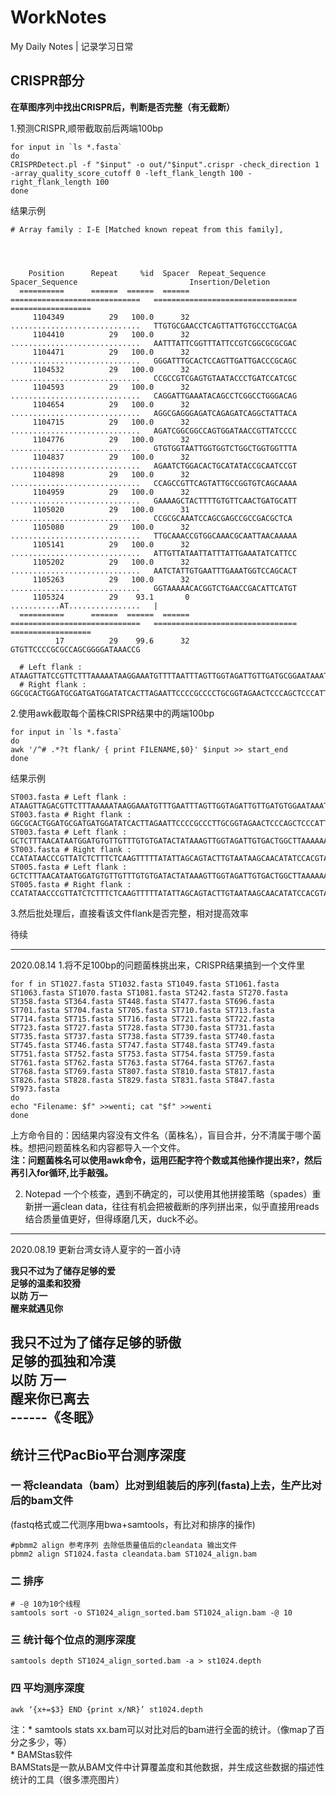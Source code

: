 # WorkNotes
My Daily Notes | 记录学习日常

## CRISPR部分

**在草图序列中找出CRISPR后，判断是否完整（有无截断）**

1.预测CRISPR,顺带截取前后两端100bp
```
for input in `ls *.fasta`
do
CRISPRDetect.pl -f "$input" -o out/"$input".crispr -check_direction 1 -array_quality_score_cutoff 0 -left_flank_length 100 -right_flank_length 100
done
```
  结果示例
```
# Array family : I-E [Matched known repeat from this family],   

  
 
  
    Position      Repeat     %id  Spacer  Repeat_Sequence                 Spacer_Sequence                         Insertion/Deletion
  ==========      ======  ======  ======  =============================   ================================        ==================
     1104349          29   100.0      32  .............................   TTGTGCGAACCTCAGTTATTGTGCCCTGACGA        
     1104410          29   100.0      32  .............................   AATTTATTCGGTTTATTCCGTCGGCGCGCGAC        
     1104471          29   100.0      32  .............................   GGGATTTGCACTCCAGTTGATTGACCCGCAGC        
     1104532          29   100.0      32  .............................   CCGCCGTCGAGTGTAATACCCTGATCCATCGC        
     1104593          29   100.0      32  .............................   CAGGATTGAAATACAGCCTCGGCCTGGGACAG        
     1104654          29   100.0      32  .............................   AGGCGAGGGAGATCAGAGATCAGGCTATTACA        
     1104715          29   100.0      32  .............................   AGATCGGCGGCCAGTGGATAACCGTTATCCCC        
     1104776          29   100.0      32  .............................   GTGTGGTAATTGGTGGTCTGGCTGGTGGTTTA        
     1104837          29   100.0      32  .............................   AGAATCTGGACACTGCATATACCGCAATCCGT        
     1104898          29   100.0      32  .............................   CCAGCCGTTCAGTATTGCCGGTGTCAGCAAAA        
     1104959          29   100.0      32  .............................   GAAAAGCTACTTTTGTGTTCAACTGATGCATT        
     1105020          29   100.0      31  .............................   CCGCGCAAATCCAGCGAGCCGCCGACGCTCA         
     1105080          29   100.0      32  .............................   TTGCAAACCGTGGCAAACGCAATTAACAAAAA        
     1105141          29   100.0      32  .............................   ATTGTTATAATTATTTATTGAAATATCATTCC        
     1105202          29   100.0      32  .............................   AATCTATTGTGAATTTGAAATGGTCCAGCACT        
     1105263          29   100.0      32  .............................   GGTAAAAACACGGTCTGAACCGACATTCATGT        
     1105324          29    93.1       0  ...........AT................   |                                       
  ==========      ======  ======  ======  =============================   ================================        ==================
          17          29    99.6      32  GTGTTCCCCGCGCCAGCGGGGATAAACCG                                                  
  
  # Left flank :   ATAAGTTATCCGTTCTTTAAAAATAAGGAAATGTTTTAATTTAGTTGGTAGATTGTTGATGCGGAATAAATTTGTTTAAAAACAGTTATGTATGCTTAGT
  # Right flank :  GGCGCACTGGATGCGATGATGGATATCACTTAGAATTCCCCGCCCCTGCGGTAGAACTCCCAGCTCCCATTTTCAAACCCATCAAGACGCCTTCGCCAGC
```
2.使用awk截取每个菌株CRISPR结果中的两端100bp
```
for input in `ls *.fasta`
do
awk '/^# .*?t flank/ { print FILENAME,$0}' $input >> start_end
done
```
  结果示例
```
ST003.fasta # Left flank :   ATAAGTTAGACGTTCTTTAAAAATAAGGAAATGTTTGAATTTAGTTGGTAGATTGTTGATGTGGAATAAATTTGTTTAAAAACAGATATGTATGCTTAGT
ST003.fasta # Right flank :  GGCGCACTGGATGCGATGATGGATATCACTTAGAATTCCCCGCCCTTGCGGTAGAACTCCCAGCTCCCATTTTCAAACCCATCAAGACGCCTTCGCCAGC
ST003.fasta # Left flank :   GCTCTTTAACATAATGGATGTGTTGTTTGTGTGATACTATAAAGTTGGTAGATTGTGACTGGCTTAAAAAATCATTAATTAATAATAGGTTATGTTTACA
ST003.fasta # Right flank :  CCATATAACCCGTTATCTCTTTCTCAAGTTTTTATATTAGCAGTACTTGTAATAAGCAACATATCCACGTAACACCTCATGTTCAAAATAGTTCTCCATG
ST005.fasta # Left flank :   GCTCTTTAACATAATGGATGTGTTGTTTGTGTGATACTATAAAGTTGGTAGATTGTGACTGGCTTAAAAAATCATTAATTAATAATAGGTTATGTTTACA
ST005.fasta # Right flank :  CCATATAACCCGTTATCTCTTTCTCAAGTTTTTATATTAGCAGTACTTGTAATAAGCAACATATCCACGTAACACCTCATGTTCAAAATAGTTCTCCATG
```
3.然后批处理后，直接看该文件flank是否完整，相对提高效率

待续

----------------------------------------------------------------------------------------------------------------------------------------
2020.08.14
1.将不足100bp的问题菌株挑出来，CRISPR结果搞到一个文件里 
```
for f in ST1027.fasta ST1032.fasta ST1049.fasta ST1061.fasta ST1063.fasta ST1070.fasta ST1081.fasta ST242.fasta ST270.fasta ST358.fasta ST364.fasta ST448.fasta ST477.fasta ST696.fasta ST701.fasta ST704.fasta ST705.fasta ST710.fasta ST713.fasta ST714.fasta ST715.fasta ST716.fasta ST721.fasta ST722.fasta ST723.fasta ST727.fasta ST728.fasta ST730.fasta ST731.fasta ST735.fasta ST737.fasta ST738.fasta ST739.fasta ST740.fasta ST745.fasta ST746.fasta ST747.fasta ST748.fasta ST749.fasta ST751.fasta ST752.fasta ST753.fasta ST754.fasta ST759.fasta ST761.fasta ST762.fasta ST763.fasta ST764.fasta ST767.fasta ST768.fasta ST769.fasta ST807.fasta ST810.fasta ST817.fasta ST826.fasta ST828.fasta ST829.fasta ST831.fasta ST847.fasta ST973.fasta
do
echo "Filename: $f" >>wenti; cat "$f" >>wenti
done
```
上方命令目的：因结果内容没有文件名（菌株名），盲目合并，分不清属于哪个菌株。想把问题菌株名和内容都导入一个文件。  
**注：问题菌株名可以使用awk命令，运用匹配字符个数或其他操作提出来?，然后再引入for循环,比手敲强。**   

2. Notepad 一个个核查，遇到不确定的，可以使用其他拼接策略（spades）重新拼一遍clean data，往往有机会把被截断的序列拼出来，似乎直接用reads结合质量值更好，但得琢磨几天，duck不必。

----------------------------------------------------------------------------------------------------------------------------------------
2020.08.19
更新台湾女诗人夏宇的一首小诗

**我只不过为了储存足够的爱  
足够的温柔和狡猾  
以防 万一  
醒来就遇见你**

**我只不过为了储存足够的骄傲  
足够的孤独和冷漠  
以防 万一  
醒来你已离去**  
                 ------《冬眠》
----------------------------------------------------------------------------------------------------------------------------------------
## 统计三代PacBio平台测序深度

### 一 将cleandata（bam）比对到组装后的序列(fasta)上去，生产比对后的bam文件  
(fastq格式或二代测序用bwa+samtools，有比对和排序的操作)  
```
#pbmm2 align 参考序列 去除低质量值后的cleandata 输出文件  
pbmm2 align ST1024.fasta cleandata.bam ST1024_align.bam  
```
### 二 排序   
```
# -@ 10为10个线程  
samtools sort -o ST1024_align_sorted.bam ST1024_align.bam -@ 10  
```
### 三 统计每个位点的测序深度  
```
samtools depth ST1024_align_sorted.bam -a > st1024.depth  
```
### 四 平均测序深度  
```
awk ‘{x+=$3} END {print x/NR}’ st1024.depth   
```
注：* samtools stats xx.bam可以对比对后的bam进行全面的统计。（像map了百分之多少，等）   
    *  BAMStas软件      
       BAMStats是一款从BAM文件中计算覆盖度和其他数据，并生成这些数据的描述性统计的工具（很多漂亮图片）  


